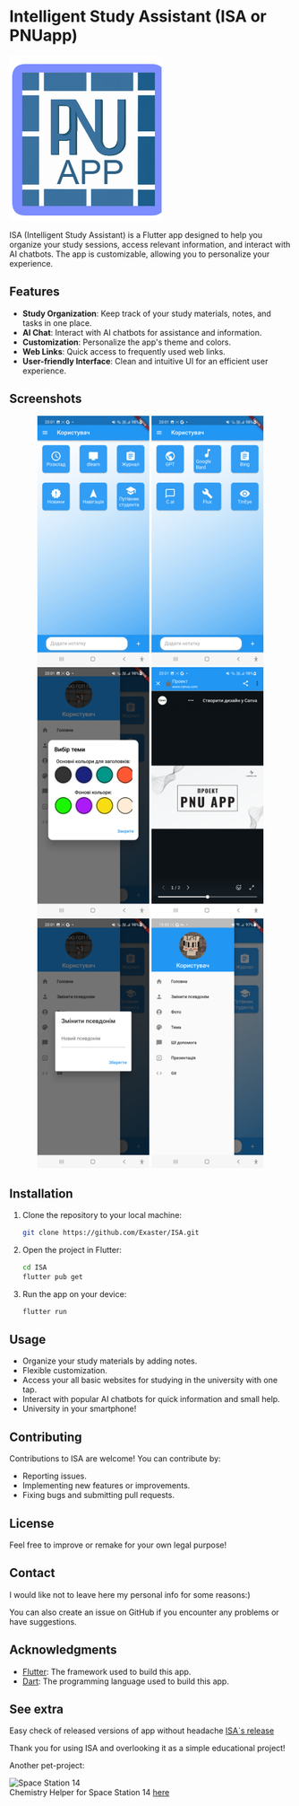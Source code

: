  


# Intelligent Study Assistant (ISA or PNUapp)
![ISA Logo](https://github.com/Exaster/ISA/blob/main/screenshots/PNU.png)



ISA (Intelligent Study Assistant) is a Flutter app designed to help you organize your study sessions, access relevant information, and interact with AI chatbots. The app is customizable, allowing you to personalize your experience.

## Features

- **Study Organization**: Keep track of your study materials, notes, and tasks in one place.
- **AI Chat**: Interact with AI chatbots for assistance and information.
- **Customization**: Personalize the app's theme and colors.
- **Web Links**: Quick access to frequently used web links.
- **User-friendly Interface**: Clean and intuitive UI for an efficient user experience.

## Screenshots
<p align="center">
    <img src="https://github.com/Exaster/ISA/blob/main/screenshots/main_screen.png" width="200" alt="Home Screen">
    <img src="https://github.com/Exaster/ISA/blob/main/screenshots/AI.png" width="200" alt="AI Chat"> <br>
    <img src="https://github.com/Exaster/ISA/blob/main/screenshots/colors.png" width="200" alt="Customization">
    <img src="https://github.com/Exaster/ISA/blob/main/screenshots/presentation.png" width="200" alt="Presentation"> <br>
    <img src="https://github.com/Exaster/ISA/blob/main/screenshots/name.png" width="200" alt="User Customization">
    <img src="https://github.com/Exaster/ISA/blob/main/screenshots/sidemenu.png" width="200" alt="User Customization">
</p>


## Installation

1. Clone the repository to your local machine:

   ```bash
   git clone https://github.com/Exaster/ISA.git
   ```

2. Open the project in Flutter:

   ```bash
   cd ISA
   flutter pub get
   ```

3. Run the app on your device:

   ```bash
   flutter run
   ```

## Usage

- Organize your study materials by adding notes.
- Flexible customization.
- Access your all basic websites for studying in the university with one tap.
- Interact with popular AI chatbots for quick information and small help.
- University in your smartphone!

## Contributing

Contributions to ISA are welcome! You can contribute by:

- Reporting issues.
- Implementing new features or improvements.
- Fixing bugs and submitting pull requests.

## License

Feel free to improve or remake for your own legal purpose!

## Contact

I would like not to leave here my personal info for some reasons:)

You can also create an issue on GitHub if you encounter any problems or have suggestions.

## Acknowledgments

- [Flutter](https://flutter.dev): The framework used to build this app.
- [Dart](https://dart.dev/guides): The programming language used to build this app.

## See extra

Easy check of released versions of app without headache [ISA`s release](https://github.com/Exaster/ISA-release)



Thank you for using ISA and overlooking it as a simple educational project!



Another pet-project:


![Space Station 14](https://cdn.cloudflare.steamstatic.com/steam/apps/1255460/capsule_616x353.jpg?t=1684170495) <br>
Chemistry Helper for Space Station 14 [here](https://github.com/Exaster/Space-Station-14-Chemistry-Helper)


